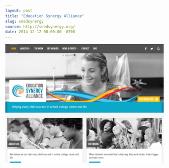 ```yaml
---
layout: post 
title: "Education Synergy Alliance"
slug: sdedsynergy
source: http://sdedsynergy.org/
date: 2014-12-12 00:00:00 -0700
---
```


<img src="/screenshots/education-synergy-alliance.jpg">
